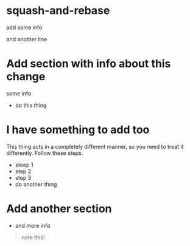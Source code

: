 # squash-and-rebase

add some info

and another line
# Add section with info about this change

some info

* do this thing

# I have something to add too

This thing acts in a completely different manner, so you need to treat it differently. Follow these steps.
* steep 1
* step 2
* step 3
* do another thing


# Add another section

* and more info
> note this!
